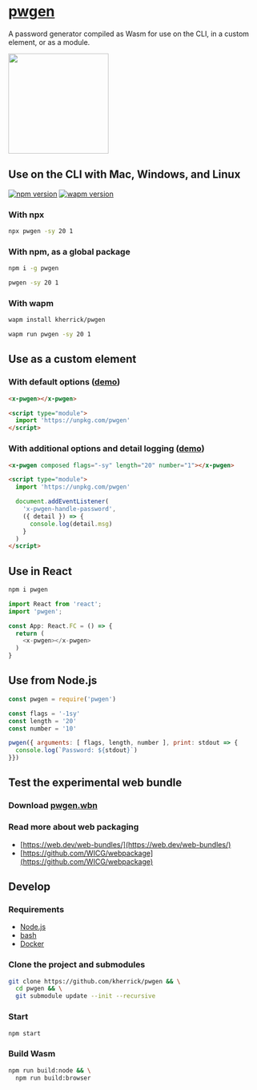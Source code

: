 <a href="https://kherrick.github.io/pwgen/">pwgen</a>
======

A password generator compiled as Wasm for use on the CLI, in a custom element, or as a module.

<a href="https://kherrick.github.io/pwgen/">
  <img src="https://raw.githubusercontent.com/kherrick/pwgen/master/assets/x-pwgen-screenshot.png" width="200">
</a>

## Use on the CLI with Mac, Windows, and Linux

[![npm version](https://img.shields.io/npm/v/pwgen.svg)](https://www.npmjs.com/package/pwgen)
[![wapm version](https://wapm.io/package/kherrick/pwgen/badge.svg?style=flat)](https://wapm.io/package/kherrick/pwgen)

### With npx
```bash
npx pwgen -sy 20 1
```

### With npm, as a global package
```bash
npm i -g pwgen
```

```bash
pwgen -sy 20 1
```

### With wapm
```bash
wapm install kherrick/pwgen

wapm run pwgen -sy 20 1
```

## Use as a custom element

### With default options ([demo](https://jsbin.com/yikizelado/1/edit?html,output))
```html
<x-pwgen></x-pwgen>

<script type="module">
  import 'https://unpkg.com/pwgen'
</script>
```

### With additional options and detail logging ([demo](https://jsbin.com/jecoyiwuya/1/edit?html,console,output))
```html
<x-pwgen composed flags="-sy" length="20" number="1"></x-pwgen>

<script type="module">
  import 'https://unpkg.com/pwgen'

  document.addEventListener(
    'x-pwgen-handle-password',
    ({ detail }) => {
      console.log(detail.msg)
    }
  )
</script>
```

## Use in React

```bash
npm i pwgen
```

```javascript
import React from 'react';
import 'pwgen';

const App: React.FC = () => {
  return (
    <x-pwgen></x-pwgen>
  )
}
```

## Use from Node.js

```js
const pwgen = require('pwgen')

const flags = '-1sy'
const length = '20'
const number = '10'

pwgen({ arguments: [ flags, length, number ], print: stdout => {
  console.log(`Password: ${stdout}`)
}})
```

## Test the experimental web bundle

### Download [pwgen.wbn](https://raw.githubusercontent.com/kherrick/pwgen/master/lib/wbn/dist/pwgen.wbn)

### Read more about web packaging

* [https://web.dev/web-bundles/](https://web.dev/web-bundles/)
* [https://github.com/WICG/webpackage](https://github.com/WICG/webpackage)

## Develop

### Requirements

* [Node.js](https://nodejs.org/en/download/)
* [bash](https://www.gnu.org/software/bash/)
* [Docker](https://hub.docker.com/search/?offering=community&type=edition)

### Clone the project and submodules

```bash
git clone https://github.com/kherrick/pwgen && \
  cd pwgen && \
  git submodule update --init --recursive
```

### Start

```bash
npm start
```

### Build Wasm

```bash
npm run build:node && \
  npm run build:browser
```
